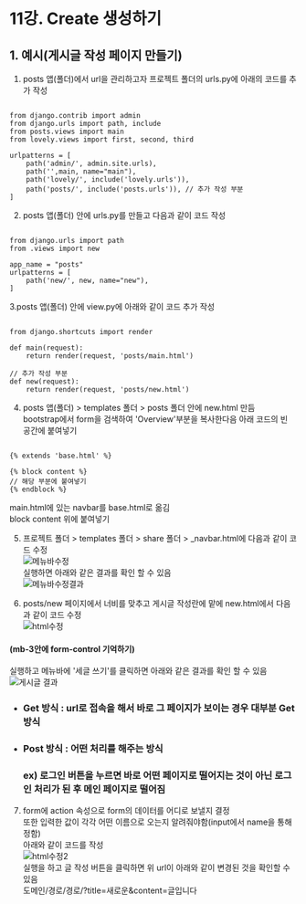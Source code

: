# 11강. Create 생성하기  

## 1. 예시(게시글 작성 페이지 만들기)  
1. posts 앱(폴더)에서 url을 관리하고자 프로젝트 폴더의 urls.py에 아래의 코드를 추가 작성  
<pre><code>
from django.contrib import admin  
from django.urls import path, include  
from posts.views import main  
from lovely.views import first, second, third  
  
urlpatterns = [  
    path('admin/', admin.site.urls),  
    path('',main, name="main"),  
    path('lovely/', include('lovely.urls')),  
    path('posts/', include('posts.urls')), // 추가 작성 부분  
]
</code></pre>  
  
2. posts 앱(폴더) 안에 urls.py를 만들고 다음과 같이 코드 작성  
<pre><code>
from django.urls import path  
from .views import new  
  
app_name = "posts"  
urlpatterns = [  
    path('new/', new, name="new"),  
]
</code></pre>  
  
3.posts 앱(폴더) 안에 view.py에 아래와 같이 코드 추가 작성  
<pre><code>
from django.shortcuts import render  
  
def main(request):  
    return render(request, 'posts/main.html')  
  
// 추가 작성 부분  
def new(request):  
    return render(request, 'posts/new.html')
</code></pre>  
  
4. posts 앱(폴더) > templates 폴더 > posts 폴더 안에 new.html 만듬  
bootstrap에서 form을 검색하여 'Overview'부분을 복사한다음 아래 코드의 빈 공간에 붙여넣기  
<pre><code>
{% extends 'base.html' %}  
  
{% block content %}  
// 해당 부분에 붙여넣기  
{% endblock %}
</code></pre>  
  
main.html에 있는 navbar를 base.html로 옮김  
block content 위에 붙여넣기  
  
5. 프로젝트 폴더 > templates 폴더 > share 폴더 > _navbar.html에 다음과 같이 코드 수정  
![메뉴바수정](https://user-images.githubusercontent.com/31130917/106691178-66815e00-6616-11eb-887d-d81b5fc2171e.PNG)  
실행하면 아래와 같은 결과를 확인 할 수 있음  
![메뉴바수정결과](https://user-images.githubusercontent.com/31130917/106691243-887ae080-6616-11eb-93ee-44dd55ecb017.PNG)  
  
6. posts/new 페이지에서 너비를 맞추고 게시글 작성란에 맡에 new.html에서 다음과 같이 코드 수정  
![html수정](https://user-images.githubusercontent.com/31130917/106691641-34243080-6617-11eb-8352-47a4659e2e3e.PNG)  
#### (mb-3안에 form-control 기억하기)  
실행하고 메뉴바에 '세글 쓰기'를 클릭하면 아래와 같은 결과를 확인 할 수 있음  
![게시글 결과](https://user-images.githubusercontent.com/31130917/106691781-751c4500-6617-11eb-80f4-402856b8263e.PNG)  
  
* ### Get 방식 : url로 접속을 해서 바로 그 페이지가 보이는 경우 대부분 Get 방식  
* ### Post 방식 : 어떤 처리를 해주는 방식  
  ### ex) 로그인 버튼을 누르면 바로 어떤 페이지로 떨어지는 것이 아닌 로그인 처리가 된 후 메인 페이지로 떨어짐  
  
7. form에 action 속성으로 form의 데이터를 어디로 보낼지 결정  
또한 입력한 값이 각각 어떤 이름으로 오는지 알려줘야함(input에서 name을 통해 정함)  
아래와 같이 코드를 작성  
![html수정2](https://user-images.githubusercontent.com/31130917/106692972-dee91e80-6618-11eb-8aef-21f145b22157.PNG)  
실행을 하고 글 작성 버튼을 클릭하면 위 url이 아래와 같이 변경된 것을 확인할 수 있음  
    도메인/경로/경로/?title=새로운&content=글입니다
